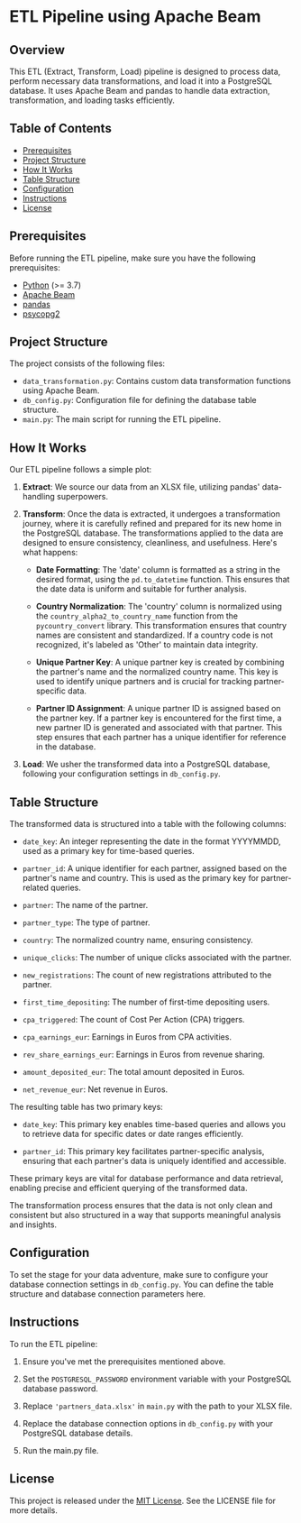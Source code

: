 # ETL Pipeline using Apache Beam

## Overview

This ETL (Extract, Transform, Load) pipeline is designed to process data, perform necessary data transformations, and load it into a PostgreSQL database. It uses Apache Beam and pandas to handle data extraction, transformation, and loading tasks efficiently.

## Table of Contents

- [Prerequisites](#prerequisites)
- [Project Structure](#project-structure)
- [How It Works](#how-it-works)
- [Table Structure](#table-structure)
- [Configuration](#configuration)
- [Instructions](#instructions)
- [License](#license)

## Prerequisites

Before running the ETL pipeline, make sure you have the following prerequisites:

- [Python](https://www.python.org/downloads/) (>= 3.7)
- [Apache Beam](https://beam.apache.org/get-started/quickstart-py/)
- [pandas](https://pandas.pydata.org/pandas-docs/stable/getting_started/install.html)
- [psycopg2](https://pypi.org/project/psycopg2/)

## Project Structure

The project consists of the following files:

- `data_transformation.py`: Contains custom data transformation functions using Apache Beam.
- `db_config.py`: Configuration file for defining the database table structure.
- `main.py`: The main script for running the ETL pipeline.

## How It Works

Our ETL pipeline follows a simple plot:

1. **Extract**: We source our data from an XLSX file, utilizing pandas' data-handling superpowers.

2. **Transform**: Once the data is extracted, it undergoes a transformation journey, where it is carefully refined and prepared for its new home in the PostgreSQL database. The transformations applied to the data are designed to ensure consistency, cleanliness, and usefulness. Here's what happens:

   - **Date Formatting**: The 'date' column is formatted as a string in the desired format, using the `pd.to_datetime` function. This ensures that the date data is uniform and suitable for further analysis.

   - **Country Normalization**: The 'country' column is normalized using the `country_alpha2_to_country_name` function from the `pycountry_convert` library. This transformation ensures that country names are consistent and standardized. If a country code is not recognized, it's labeled as 'Other' to maintain data integrity.

   - **Unique Partner Key**: A unique partner key is created by combining the partner's name and the normalized country name. This key is used to identify unique partners and is crucial for tracking partner-specific data.

   - **Partner ID Assignment**: A unique partner ID is assigned based on the partner key. If a partner key is encountered for the first time, a new partner ID is generated and associated with that partner. This step ensures that each partner has a unique identifier for reference in the database.

3. **Load**: We usher the transformed data into a PostgreSQL database, following your configuration settings in `db_config.py`.

## Table Structure

   The transformed data is structured into a table with the following columns:

   - `date_key`: An integer representing the date in the format YYYYMMDD, used as a primary key for time-based queries.

   - `partner_id`: A unique identifier for each partner, assigned based on the partner's name and country. This is used as the primary key for partner-related queries.

   - `partner`: The name of the partner.

   - `partner_type`: The type of partner.

   - `country`: The normalized country name, ensuring consistency.

   - `unique_clicks`: The number of unique clicks associated with the partner.

   - `new_registrations`: The count of new registrations attributed to the partner.

   - `first_time_depositing`: The number of first-time depositing users.

   - `cpa_triggered`: The count of Cost Per Action (CPA) triggers.

   - `cpa_earnings_eur`: Earnings in Euros from CPA activities.

   - `rev_share_earnings_eur`: Earnings in Euros from revenue sharing.

   - `amount_deposited_eur`: The total amount deposited in Euros.

   - `net_revenue_eur`: Net revenue in Euros.

The resulting table has two primary keys:

- `date_key`: This primary key enables time-based queries and allows you to retrieve data for specific dates or date ranges efficiently.

- `partner_id`: This primary key facilitates partner-specific analysis, ensuring that each partner's data is uniquely identified and accessible.

These primary keys are vital for database performance and data retrieval, enabling precise and efficient querying of the transformed data.

The transformation process ensures that the data is not only clean and consistent but also structured in a way that supports meaningful analysis and insights.


## Configuration

To set the stage for your data adventure, make sure to configure your database connection settings in `db_config.py`. You can define the table structure and database connection parameters here.

## Instructions

To run the ETL pipeline:

1. Ensure you've met the prerequisites mentioned above.

2. Set the `POSTGRESQL_PASSWORD` environment variable with your PostgreSQL database password.

3. Replace `'partners_data.xlsx'` in `main.py` with the path to your XLSX file.

4. Replace the database connection options in `db_config.py` with your PostgreSQL database details.

5. Run the main.py file.

## License

This project is released under the [MIT License](LICENSE). See the LICENSE file for more details.

